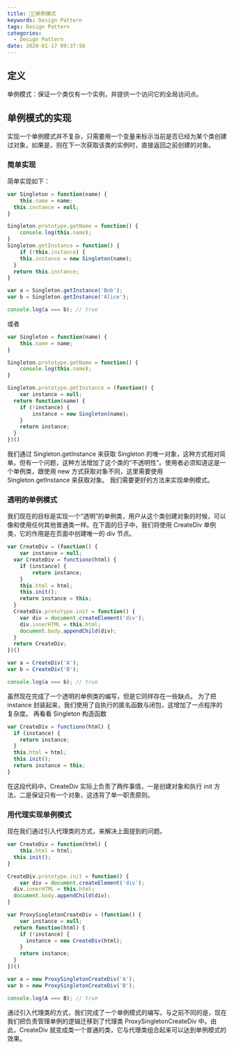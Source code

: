 ```yaml
---
title: 🕴🏻单例模式
keywords: Design Pattern
tags: Design Pattern
categories:
  - Design Pattern
date: 2020-01-17 09:37:56
---
```


## 定义
单例模式：保证一个类仅有一个实例，并提供一个访问它的全局访问点。
<!-- MORE -->
## 单例模式的实现
实现一个单例模式并不复杂，只需要用一个变量来标示当前是否已经为某个类创建过对象，如果是，则在下一次获取该类的实例时，直接返回之前创建的对象。
### 简单实现
简单实现如下：

```javascript
var Singleton = function(name) {
	this.name = name;
  this.instance = null;
}

Singleton.prototype.getName = function() {
	console.log(this.name);
}
Singleton.getInstance = function() {
	if (!this.instance) {
  	this.instance = new Singleton(name);
  }
  return this.instance;
}

var a = Singleton.getInstance('Bob');
var b = Singleton.getInstance('Alice');

console.log(a === b); // true
```

或者

```javascript
var Singleton = function(name) {
	this.name = name;
}

Singleton.prototype.getName = function() {
	console.log(this.name);
}

Singleton.prototype.getInstance = (function() {
	var instance = null;
  return function(name) {
  	if (!instance) {
    	instance = new Singleton(name);
    }
    return instance;
  }
})()
```

我们通过 Singleton.getInstance 来获取 Singleton 的唯一对象，这种方式相对简单。但有一个问题，这种方法增加了这个类的“不透明性”。使用者必须知道这是一个单例类，跟使用 new 方式获取对象不同，这里需要使用 Singleton.getInstance 来获取对象。
我们需要更好的方法来实现单例模式。
### 透明的单例模式
我们现在的目标是实现一个“透明”的单例类，用户从这个类创建对象的时候，可以像和使用任何其他普通类一样。在下面的日子中，我们将使用 CreateDiv 单例类，它的作用是在页面中创建唯一的 div 节点。

```javascript
var CreateDiv = (function() {
	var instance = null;
  var CreateDiv = functiono(html) {
  	if (instance) {
    	return instance;
    }
    this.html = html;
    this.init();
    return instance = this;
  }
  CreateDiv.prototype.init = function() {
  	var div = document.createElement('div');
    div.innerHTML = this.html;
    document.body.appendChild(div);
  }
  return CreateDiv;
})()

var a = CreateDiv('A');
var b = CreateDiv('B');

console.log(a === b); // true
```

虽然现在完成了一个透明的单例类的编写，但是它同样存在一些缺点。
为了把 instance 封装起来，我们使用了自执行的匿名函数与闭包，这增加了一点程序的复杂度。
再看看 Singleton 构造函数

```javascript
var CreateDiv = functiono(html) {
  if (instance) {
    return instance;
  }
  this.html = html;
  this.init();
  return instance = this;
}
```

在这段代码中，CreateDiv 实际上负责了两件事情，一是创建对象和执行 init 方法，二是保证只有一个对象，这违背了单一职责原则。

### 用代理实现单例模式

现在我们通过引入代理类的方式，来解决上面提到的问题。

```javascript
var CreateDiv = function(html) {
	this.html = html;
  this.init();
}

CreateDiv.prototype.init = function() {
	var div = document.createElement('div');
  div.innerHTML = this.html;
  document.body.appendChild(div);
}

var ProxySingletonCreateDiv = (function() {
	var instance = null;
  return function(html) {
    if (!instance) {
      instance = new CreateDiv(html);
    }
    return instance;
  }
})()

var a = new ProxySingletonCreateDiv('A');
var b = new ProxySingletonCreateDiv('B');

console.log(A === B); // true
```

通过引入代理类的方式，我们完成了一个单例模式的编写。与之前不同的是，现在我们把负责管理单例的逻辑迁移到了代理类 ProxySingletonCreateDiv 中。由此，CreateDiv 就变成类一个普通的类，它与代理类组合起来可以达到单例模式的效果。

